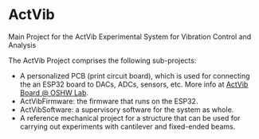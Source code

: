 # ActVib
Main Project for the ActVib Experimental System for Vibration Control and Analysis

The ActVib Project comprises the following sub-projects:
- A personalized PCB (print circuit board), which is used for connecting the an ESP32 board to DACs, ADCs, sensors, etc. More info at [ActVib Board @ OSHW Lab](https://oshwlab.com/dudubatista/ic-controle-ativo-de-vibra-es_copy).  
- ActVibFirmware: the firmware that runs on the ESP32.
- ActVibSoftware: a supervisory software for the system as whole. 
- A reference mechanical project for a structure that can be used for carrying out experiments with cantilever and fixed-ended beams.
